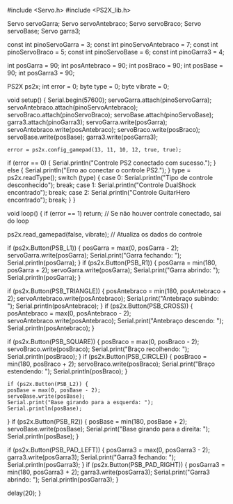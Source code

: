 #include <Servo.h>
#include <PS2X_lib.h> 

Servo servoGarra;
Servo servoAntebraco;
Servo servoBraco;
Servo servoBase;
Servo garra3;

const int pinoServoGarra = 3;
const int pinoServoAntebraco = 7;
const int pinoServoBraco = 5;
const int pinoServoBase = 6;
const int pinoGarra3 = 4;

int posGarra = 90;
int posAntebraco = 90;
int posBraco = 90;
int posBase = 90;
int posGarra3 = 90;

PS2X ps2x;
int error = 0;
byte type = 0;
byte vibrate = 0;

void setup() {
    Serial.begin(57600);
  servoGarra.attach(pinoServoGarra);
  servoAntebraco.attach(pinoServoAntebraco);
  servoBraco.attach(pinoServoBraco);
  servoBase.attach(pinoServoBase);
  garra3.attach(pinoGarra3);
servoGarra.write(posGarra);
  servoAntebraco.write(posAntebraco);
  servoBraco.write(posBraco);
  servoBase.write(posBase);
  garra3.write(posGarra3);

    error = ps2x.config_gamepad(13, 11, 10, 12, true, true);

  if (error == 0) {
    Serial.println("Controle PS2 conectado com sucesso.");
  } else {
    Serial.println("Erro ao conectar o controle PS2.");
  }
type = ps2x.readType();
  switch (type) {
    case 0:
      Serial.println("Tipo de controle desconhecido");
      break;
    case 1:
      Serial.println("Controle DualShock encontrado");
      break;
    case 2:
      Serial.println("Controle GuitarHero encontrado");
      break;
  }
}

void loop() {
  if (error == 1) return;  // Se não houver controle conectado, sai do loop

  ps2x.read_gamepad(false, vibrate);  // Atualiza os dados do controle

  if (ps2x.Button(PSB_L1)) {
    posGarra = max(0, posGarra - 2);
    servoGarra.write(posGarra);
    Serial.print("Garra fechando: ");
    Serial.println(posGarra);
  }
  if (ps2x.Button(PSB_R1)) {
    posGarra = min(180, posGarra + 2);
    servoGarra.write(posGarra);
    Serial.print("Garra abrindo: ");
    Serial.println(posGarra);
  }

  if (ps2x.Button(PSB_TRIANGLE)) {
    posAntebraco = min(180, posAntebraco + 2);
    servoAntebraco.write(posAntebraco);
    Serial.print("Antebraço subindo: ");
    Serial.println(posAntebraco);
  } 
if (ps2x.Button(PSB_CROSS)) {
    posAntebraco = max(0, posAntebraco - 2);
    servoAntebraco.write(posAntebraco);
    Serial.print("Antebraço descendo: ");
    Serial.println(posAntebraco);
  }

  if (ps2x.Button(PSB_SQUARE)) {
    posBraco = max(0, posBraco - 2);
    servoBraco.write(posBraco);
    Serial.print("Braço recolhendo: ");
    Serial.println(posBraco);
  }
  if (ps2x.Button(PSB_CIRCLE)) {
    posBraco = min(180, posBraco + 2);
    servoBraco.write(posBraco);
    Serial.print("Braço estendendo: ");
    Serial.println(posBraco);
  }

    if (ps2x.Button(PSB_L2)) {
    posBase = max(0, posBase - 2);
    servoBase.write(posBase);
    Serial.print("Base girando para a esquerda: ");
    Serial.println(posBase);
  }
  if (ps2x.Button(PSB_R2)) {
    posBase = min(180, posBase + 2);
    servoBase.write(posBase);
    Serial.print("Base girando para a direita: ");
    Serial.println(posBase);
  }


  if (ps2x.Button(PSB_PAD_LEFT)) {
    posGarra3 = max(0, posGarra3 - 2);
    garra3.write(posGarra3);
    Serial.print("Garra3 fechando: ");
    Serial.println(posGarra3);
  }
  if (ps2x.Button(PSB_PAD_RIGHT)) {
    posGarra3 = min(180, posGarra3 + 2);
    garra3.write(posGarra3);
    Serial.print("Garra3 abrindo: ");
    Serial.println(posGarra3);
  }

  delay(20);
} 

